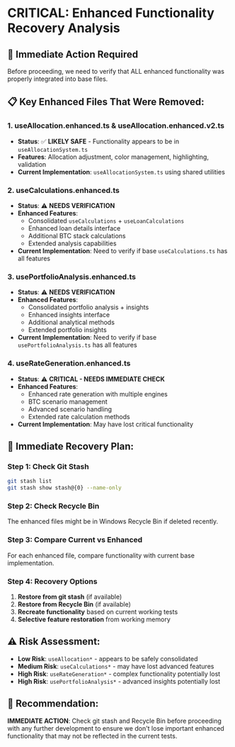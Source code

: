 # CRITICAL: Enhanced Functionality Recovery Analysis

## 🚨 **Immediate Action Required**

Before proceeding, we need to verify that ALL enhanced functionality was properly integrated into base files.

## 📋 **Key Enhanced Files That Were Removed:**

### 1. **useAllocation.enhanced.ts & useAllocation.enhanced.v2.ts**

- **Status**: ✅ **LIKELY SAFE** - Functionality appears to be in `useAllocationSystem.ts`
- **Features**: Allocation adjustment, color management, highlighting, validation
- **Current Implementation**: `useAllocationSystem.ts` using shared utilities

### 2. **useCalculations.enhanced.ts**

- **Status**: ⚠️ **NEEDS VERIFICATION**
- **Enhanced Features**:
  - Consolidated `useCalculations` + `useLoanCalculations`
  - Enhanced loan details interface
  - Additional BTC stack calculations
  - Extended analysis capabilities
- **Current Implementation**: Need to verify if base `useCalculations.ts` has all features

### 3. **usePortfolioAnalysis.enhanced.ts**

- **Status**: ⚠️ **NEEDS VERIFICATION**
- **Enhanced Features**:
  - Consolidated portfolio analysis + insights
  - Enhanced insights interface
  - Additional analytical methods
  - Extended portfolio insights
- **Current Implementation**: Need to verify if base `usePortfolioAnalysis.ts` has all features

### 4. **useRateGeneration.enhanced.ts**

- **Status**: ⚠️ **CRITICAL - NEEDS IMMEDIATE CHECK**
- **Enhanced Features**:
  - Enhanced rate generation with multiple engines
  - BTC scenario management
  - Advanced scenario handling
  - Extended rate calculation methods
- **Current Implementation**: May have lost critical functionality

## 🎯 **Immediate Recovery Plan:**

### **Step 1: Check Git Stash**

```bash
git stash list
git stash show stash@{0} --name-only
```

### **Step 2: Check Recycle Bin**

The enhanced files might be in Windows Recycle Bin if deleted recently.

### **Step 3: Compare Current vs Enhanced**

For each enhanced file, compare functionality with current base implementation.

### **Step 4: Recovery Options**

1. **Restore from git stash** (if available)
2. **Restore from Recycle Bin** (if available)
3. **Recreate functionality** based on current working tests
4. **Selective feature restoration** from working memory

## ⚠️ **Risk Assessment:**

- **Low Risk**: `useAllocation*` - appears to be safely consolidated
- **Medium Risk**: `useCalculations*` - may have lost advanced features
- **High Risk**: `useRateGeneration*` - complex functionality potentially lost
- **High Risk**: `usePortfolioAnalysis*` - advanced insights potentially lost

## 🚀 **Recommendation:**

**IMMEDIATE ACTION**: Check git stash and Recycle Bin before proceeding with any further development to ensure we don't lose important enhanced functionality that may not be reflected in the current tests.
